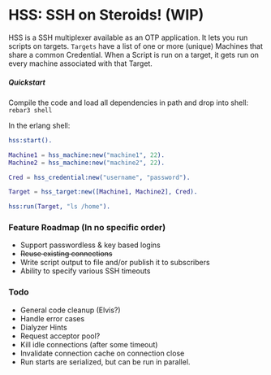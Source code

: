 # HSS: SSH on Steroids! (WIP)

HSS is a SSH multiplexer available as an OTP application. It lets you run
scripts on targets. `Targets` have a list of one or more (unique) Machines that
share a common Credential. When a Script is run on a target, it gets run on
every machine associated with that Target.

##### Quickstart
Compile the code and load all dependencies in path and drop into shell: `rebar3 shell`

In the erlang shell:

```erlang
hss:start().

Machine1 = hss_machine:new("machine1", 22).
Machine2 = hss_machine:new("machine2", 22).

Cred = hss_credential:new("username", "password").

Target = hss_target:new([Machine1, Machine2], Cred).

hss:run(Target, "ls /home").

```

### Feature Roadmap (In no specific order)

* Support passwordless & key based logins
* ~~Reuse existing connections~~
* Write script output to file and/or publish it to subscribers
* Ability to specify various SSH timeouts


### Todo

* General code cleanup (Elvis?)
* Handle error cases
* Dialyzer Hints
* Request acceptor pool?
* Kill idle connections (after some timeout)
* Invalidate connection cache on connection close
* Run starts are serialized, but can be run in parallel.
